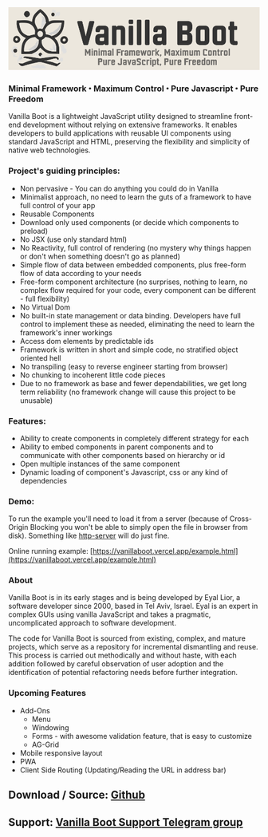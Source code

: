 ![Vanilla Boot](https://raw.githubusercontent.com/eyallior/vanillaboot/refs/heads/main/images/logo-dark.png)

### Minimal Framework ꞏ Maximum Control ꞏ Pure Javascript ꞏ Pure Freedom

Vanilla Boot is a lightweight JavaScript utility designed to streamline front-end development without relying on extensive frameworks. It enables developers to build applications with reusable UI components using standard JavaScript and HTML, preserving the flexibility and simplicity of native web technologies.

### Project's guiding principles:

* Non pervasive - You can do anything you could do in Vanilla
* Minimalist approach, no need to learn the guts of a framework to have full control of your app
* Reusable Components
* Download only used components (or decide which components to preload)
* No JSX (use only standard html)
* No Reactivity, full control of rendering (no mystery why things happen or don't when something doesn't go as planned)
* Simple flow of data between embedded components, plus free-form flow of data according to your needs
* Free-form component architecture (no surprises, nothing to learn, no complex flow required for your code, every component can be different - full flexibility)
* No Virtual Dom
* No built-in state management or data binding. Developers have full control to implement these as needed, eliminating the need to learn the framework's inner workings
* Access dom elements by predictable ids
* Framework is written in short and simple code, no stratified object oriented hell
* No transpiling (easy to reverse engineer starting from browser)
* No chunking to incoherent little code pieces
* Due to no framework as base and fewer dependabilities, we get long term reliability (no framework change will cause this project to be unusable)

### Features:

* Ability to create components in completely different strategy for each
* Ability to embed components in parent components and to communicate with other components based on hierarchy or id
* Open multiple instances of the same component
* Dynamic loading of component's Javascript, css or any kind of dependencies

### Demo:

To run the example you'll need to load it from a server (because of Cross-Origin Blocking you won't be able to simply open the file in browser from disk). Something like [http-server](https://www.npmjs.com/package/http-server) will do just fine.

Online running example: [https://vanillaboot.vercel.app/example.html](https://vanillaboot.vercel.app/example.html)


### About

Vanilla Boot is in its early stages and is being developed by Eyal Lior, a software developer since 2000, based in Tel Aviv, Israel. Eyal is an expert in complex GUIs using vanilla JavaScript and takes a pragmatic, uncomplicated approach to software development.

The code for Vanilla Boot is sourced from existing, complex, and mature projects, which serve as a repository for incremental dismantling and reuse. This process is carried out methodically and without haste, with each addition followed by careful observation of user adoption and the identification of potential refactoring needs before further integration.


### Upcoming Features

* Add-Ons
    * Menu
    * Windowing
    * Forms - with awesome validation feature, that is easy to customize
    * AG-Grid
* Mobile responsive layout
* PWA
* Client Side Routing (Updating/Reading the URL in address bar)

## Download / Source: [Github](https://github.com/eyallior/vanillaboot)

## Support: [Vanilla Boot Support Telegram group](https://t.me/+QVaaVPOrtTJjMWQ0)
